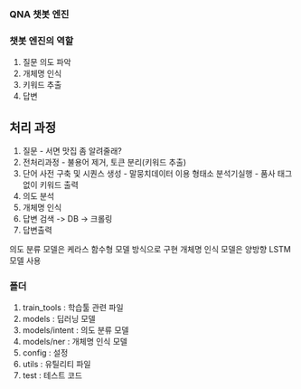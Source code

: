 ### QNA 챗봇 엔진

### 챗봇 엔진의 역할

1. 질문 의도 파악
2. 개체명 인식
3. 키워드 추출
4. 답변

## 처리 과정

1. 질문 - 서면 맛집 좀 알려줄래?
2. 전처리과정 - 불용어 제거, 토큰 분리(키워드 추출)
3. 단어 사전 구축 및 시퀀스 생성 - 말뭉치데이터 이용 형태소 분석기실행 - 품사 태그없이 키워드 출력
4. 의도 분석
5. 개체명 인식
6. 답변 검색 -> DB -> 크롤링
7. 답변출력

의도 분류 모델은 케라스 함수형 모델 방식으로 구현
개체명 인식 모델은 양방향 LSTM 모델 사용

### 폴더

1. train_tools : 학습툴 관련 파일
2. models : 딥러닝 모델
3. models/intent : 의도 분류 모델
4. models/ner : 개체명 인식 모델
5. config : 설정
6. utils : 유틸리티 파일
7. test : 테스트 코드

